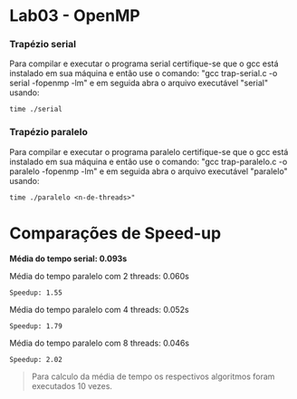 # Lab03 - OpenMP

### Trapézio serial
Para compilar e executar o programa serial certifique-se que o gcc está instalado em sua máquina e então use o comando: "gcc trap-serial.c -o serial -fopenmp -lm" e em seguida abra o arquivo executável "serial" usando:

 ```
time ./serial
 ```

### Trapézio paralelo
Para compilar e executar o programa paralelo certifique-se que o gcc está instalado em sua máquina e então use o comando: "gcc trap-paralelo.c -o paralelo -fopenmp -lm" e em seguida abra o arquivo executável "paralelo" usando:

 ```
time ./paralelo <n-de-threads>"
 ```



# Comparações de Speed-up

**Média do tempo serial: 0.093s** 

Média do tempo paralelo com 2 threads: 0.060s
 ```
Speedup: 1.55
 ```

Média do tempo paralelo com 4 threads: 0.052s
 ```
Speedup: 1.79
 ```

Média do tempo paralelo com 8 threads: 0.046s
 ```
Speedup: 2.02
 ```
 
 > Para calculo da média de tempo os respectivos algoritmos foram executados 10 vezes.
